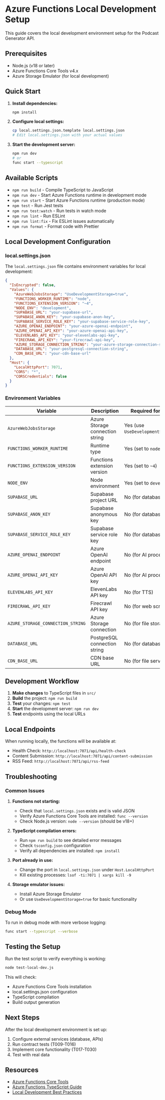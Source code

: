# Azure Functions Local Development Setup

This guide covers the local development environment setup for the Podcast Generator API.

## Prerequisites

- Node.js (v18 or later)
- Azure Functions Core Tools v4.x
- Azure Storage Emulator (for local development)

## Quick Start

1. **Install dependencies:**
   ```bash
   npm install
   ```

2. **Configure local settings:**
   ```bash
   cp local.settings.json.template local.settings.json
   # Edit local.settings.json with your actual values
   ```

3. **Start the development server:**
   ```bash
   npm run dev
   # or
   func start --typescript
   ```

## Available Scripts

- `npm run build` - Compile TypeScript to JavaScript
- `npm run dev` - Start Azure Functions runtime in development mode
- `npm run start` - Start Azure Functions runtime (production mode)
- `npm test` - Run Jest tests
- `npm run test:watch` - Run tests in watch mode
- `npm run lint` - Run ESLint
- `npm run lint:fix` - Fix ESLint issues automatically
- `npm run format` - Format code with Prettier

## Local Development Configuration

### local.settings.json

The `local.settings.json` file contains environment variables for local development:

```json
{
  "IsEncrypted": false,
  "Values": {
    "AzureWebJobsStorage": "UseDevelopmentStorage=true",
    "FUNCTIONS_WORKER_RUNTIME": "node",
    "FUNCTIONS_EXTENSION_VERSION": "~4",
    "NODE_ENV": "development",
    "SUPABASE_URL": "your-supabase-url",
    "SUPABASE_ANON_KEY": "your-supabase-anon-key",
    "SUPABASE_SERVICE_ROLE_KEY": "your-supabase-service-role-key",
    "AZURE_OPENAI_ENDPOINT": "your-azure-openai-endpoint",
    "AZURE_OPENAI_API_KEY": "your-azure-openai-api-key",
    "ELEVENLABS_API_KEY": "your-elevenlabs-api-key",
    "FIRECRAWL_API_KEY": "your-firecrawl-api-key",
    "AZURE_STORAGE_CONNECTION_STRING": "your-azure-storage-connection-string",
    "DATABASE_URL": "your-postgresql-connection-string",
    "CDN_BASE_URL": "your-cdn-base-url"
  },
  "Host": {
    "LocalHttpPort": 7071,
    "CORS": "*",
    "CORSCredentials": false
  }
}
```

### Environment Variables

| Variable | Description | Required for Local Dev |
|----------|-------------|----------------------|
| `AzureWebJobsStorage` | Azure Storage connection string | Yes (use `UseDevelopmentStorage=true`) |
| `FUNCTIONS_WORKER_RUNTIME` | Runtime type | Yes (set to `node`) |
| `FUNCTIONS_EXTENSION_VERSION` | Functions extension version | Yes (set to `~4`) |
| `NODE_ENV` | Node environment | Yes (set to `development`) |
| `SUPABASE_URL` | Supabase project URL | No (for database operations) |
| `SUPABASE_ANON_KEY` | Supabase anonymous key | No (for database operations) |
| `SUPABASE_SERVICE_ROLE_KEY` | Supabase service role key | No (for database operations) |
| `AZURE_OPENAI_ENDPOINT` | Azure OpenAI endpoint | No (for AI processing) |
| `AZURE_OPENAI_API_KEY` | Azure OpenAI API key | No (for AI processing) |
| `ELEVENLABS_API_KEY` | ElevenLabs API key | No (for TTS) |
| `FIRECRAWL_API_KEY` | Firecrawl API key | No (for web scraping) |
| `AZURE_STORAGE_CONNECTION_STRING` | Azure Storage connection | No (for file storage) |
| `DATABASE_URL` | PostgreSQL connection string | No (for database) |
| `CDN_BASE_URL` | CDN base URL | No (for file serving) |

## Development Workflow

1. **Make changes** to TypeScript files in `src/`
2. **Build** the project: `npm run build`
3. **Test** your changes: `npm test`
4. **Start** the development server: `npm run dev`
5. **Test** endpoints using the local URLs

## Local Endpoints

When running locally, the functions will be available at:

- Health Check: `http://localhost:7071/api/health-check`
- Content Submission: `http://localhost:7071/api/content-submission`
- RSS Feed: `http://localhost:7071/api/rss-feed`

## Troubleshooting

### Common Issues

1. **Functions not starting:**
   - Check that `local.settings.json` exists and is valid JSON
   - Verify Azure Functions Core Tools are installed: `func --version`
   - Check Node.js version: `node --version` (should be v18+)

2. **TypeScript compilation errors:**
   - Run `npm run build` to see detailed error messages
   - Check `tsconfig.json` configuration
   - Verify all dependencies are installed: `npm install`

3. **Port already in use:**
   - Change the port in `local.settings.json` under `Host.LocalHttpPort`
   - Kill existing processes: `lsof -ti:7071 | xargs kill -9`

4. **Storage emulator issues:**
   - Install Azure Storage Emulator
   - Or use `UseDevelopmentStorage=true` for basic functionality

### Debug Mode

To run in debug mode with more verbose logging:

```bash
func start --typescript --verbose
```

## Testing the Setup

Run the test script to verify everything is working:

```bash
node test-local-dev.js
```

This will check:
- Azure Functions Core Tools installation
- local.settings.json configuration
- TypeScript compilation
- Build output generation

## Next Steps

After the local development environment is set up:

1. Configure external services (database, APIs)
2. Run contract tests (T009-T016)
3. Implement core functionality (T017-T030)
4. Test with real data

## Resources

- [Azure Functions Core Tools](https://docs.microsoft.com/en-us/azure/azure-functions/functions-run-local)
- [Azure Functions TypeScript Guide](https://docs.microsoft.com/en-us/azure/azure-functions/functions-reference-node)
- [Local Development Best Practices](https://docs.microsoft.com/en-us/azure/azure-functions/functions-develop-local)

